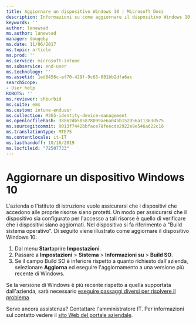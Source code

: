 ```yaml
---
title: Aggiornare un dispositivo Windows 10 | Microsoft Docs
description: Informazioni su come aggiornare il dispositivo Windows 10 per accedere alle risorse aziendali.
keywords: ''
author: lenewsad
ms.author: lanewsad
manager: dougeby
ms.date: 11/06/2017
ms.topic: article
ms.prod: ''
ms.service: microsoft-intune
ms.subservice: end-user
ms.technology: ''
ms.assetid: 1ed8456c-ef70-429f-9c65-081bb2dfa6ac
searchScope:
- User help
ROBOTS: ''
ms.reviewer: shburbid
ms.suite: ems
ms.custom: intune-enduser
ms.collection: M365-identity-device-management
ms.openlocfilehash: 38862db505878099ae6a04bb152d56a11363d575
ms.sourcegitcommit: 9013f7442bbface78feecde2922e8e546a622c16
ms.translationtype: MTE75
ms.contentlocale: it-IT
ms.lasthandoff: 10/16/2019
ms.locfileid: "72507733"
---
```

# <a name="update-your-windows-10-device"></a>Aggiornare un dispositivo Windows 10

L'azienda o l'istituto di istruzione vuole assicurarsi che i dispositivi che accedono alle proprie risorse siano protetti. Un modo per assicurarsi che il dispositivo sia configurato per l'accesso a tali risorse è quello di verificare che i dispositivi siano aggiornati. Nel dispositivo si fa riferimento a "Build sistema operativo". Di seguito viene illustrato come aggiornare il dispositivo Windows 10:

1. Dal menu **Start**aprire **Impostazioni**.
2. Passare a **Impostazioni** > **Sistema** > **Informazioni su** > **Build SO**.
3. Se il campo Build SO è inferiore rispetto a quanto richiesto dall'azienda, selezionare **Aggiorna** ed eseguire l'aggiornamento a una versione più recente di Windows.

Se la versione di Windows è più recente rispetto a quella supportata dall'azienda, sarà necessario [eseguire passaggi diversi per risolvere il problema](your-windows-version-isnt-yet-supported.md)

Serve ancora assistenza? Contattare l'amministratore IT. Per informazioni sul contatto vedere il [sito Web del portale aziendale](https://go.microsoft.com/fwlink/?linkid=2010980).
